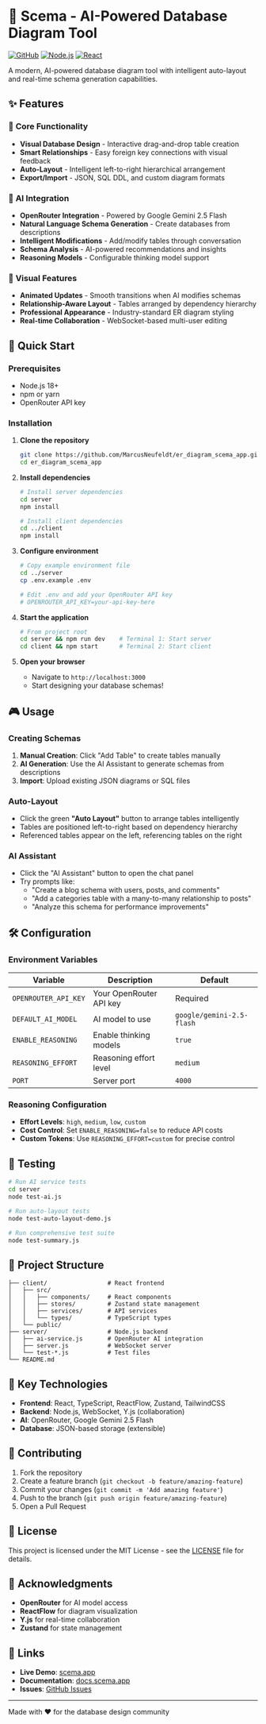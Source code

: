 # 🎨 Scema - AI-Powered Database Diagram Tool

[![GitHub](https://img.shields.io/github/license/MarcusNeufeldt/er_diagram_scema_app)](LICENSE)
[![Node.js](https://img.shields.io/badge/node-%3E%3D%2018-brightgreen)](https://nodejs.org/)
[![React](https://img.shields.io/badge/react-%5E18.0-blue)](https://reactjs.org/)

A modern, AI-powered database diagram tool with intelligent auto-layout and real-time schema generation capabilities.

## ✨ Features

### 🎯 **Core Functionality**
- **Visual Database Design** - Interactive drag-and-drop table creation
- **Smart Relationships** - Easy foreign key connections with visual feedback
- **Auto-Layout** - Intelligent left-to-right hierarchical arrangement
- **Export/Import** - JSON, SQL DDL, and custom diagram formats

### 🤖 **AI Integration**
- **OpenRouter Integration** - Powered by Google Gemini 2.5 Flash
- **Natural Language Schema Generation** - Create databases from descriptions
- **Intelligent Modifications** - Add/modify tables through conversation
- **Schema Analysis** - AI-powered recommendations and insights
- **Reasoning Models** - Configurable thinking model support

### 🎨 **Visual Features**
- **Animated Updates** - Smooth transitions when AI modifies schemas
- **Relationship-Aware Layout** - Tables arranged by dependency hierarchy
- **Professional Appearance** - Industry-standard ER diagram styling
- **Real-time Collaboration** - WebSocket-based multi-user editing

## 🚀 Quick Start

### Prerequisites
- Node.js 18+ 
- npm or yarn
- OpenRouter API key

### Installation

1. **Clone the repository**
   ```bash
   git clone https://github.com/MarcusNeufeldt/er_diagram_scema_app.git
   cd er_diagram_scema_app
   ```

2. **Install dependencies**
   ```bash
   # Install server dependencies
   cd server
   npm install

   # Install client dependencies
   cd ../client
   npm install
   ```

3. **Configure environment**
   ```bash
   # Copy example environment file
   cd ../server
   cp .env.example .env
   
   # Edit .env and add your OpenRouter API key
   # OPENROUTER_API_KEY=your-api-key-here
   ```

4. **Start the application**
   ```bash
   # From project root
   cd server && npm run dev    # Terminal 1: Start server
   cd client && npm start      # Terminal 2: Start client
   ```

5. **Open your browser**
   - Navigate to `http://localhost:3000`
   - Start designing your database schemas!

## 🎮 Usage

### Creating Schemas
1. **Manual Creation**: Click "Add Table" to create tables manually
2. **AI Generation**: Use the AI Assistant to generate schemas from descriptions
3. **Import**: Upload existing JSON diagrams or SQL files

### Auto-Layout
- Click the green **"Auto Layout"** button to arrange tables intelligently
- Tables are positioned left-to-right based on dependency hierarchy
- Referenced tables appear on the left, referencing tables on the right

### AI Assistant
- Click the "AI Assistant" button to open the chat panel
- Try prompts like:
  - "Create a blog schema with users, posts, and comments"
  - "Add a categories table with a many-to-many relationship to posts"
  - "Analyze this schema for performance improvements"

## 🛠️ Configuration

### Environment Variables

| Variable | Description | Default |
|----------|-------------|---------|
| `OPENROUTER_API_KEY` | Your OpenRouter API key | Required |
| `DEFAULT_AI_MODEL` | AI model to use | `google/gemini-2.5-flash` |
| `ENABLE_REASONING` | Enable thinking models | `true` |
| `REASONING_EFFORT` | Reasoning effort level | `medium` |
| `PORT` | Server port | `4000` |

### Reasoning Configuration
- **Effort Levels**: `high`, `medium`, `low`, `custom`
- **Cost Control**: Set `ENABLE_REASONING=false` to reduce API costs
- **Custom Tokens**: Use `REASONING_EFFORT=custom` for precise control

## 🧪 Testing

```bash
# Run AI service tests
cd server
node test-ai.js

# Run auto-layout tests
node test-auto-layout-demo.js

# Run comprehensive test suite
node test-summary.js
```

## 📁 Project Structure

```
├── client/                 # React frontend
│   ├── src/
│   │   ├── components/     # React components
│   │   ├── stores/         # Zustand state management
│   │   ├── services/       # API services
│   │   └── types/          # TypeScript types
│   └── public/
├── server/                 # Node.js backend
│   ├── ai-service.js       # OpenRouter AI integration
│   ├── server.js           # WebSocket server
│   └── test-*.js           # Test files
└── README.md
```

## 🎯 Key Technologies

- **Frontend**: React, TypeScript, ReactFlow, Zustand, TailwindCSS
- **Backend**: Node.js, WebSocket, Y.js (collaboration)
- **AI**: OpenRouter, Google Gemini 2.5 Flash
- **Database**: JSON-based storage (extensible)

## 🤝 Contributing

1. Fork the repository
2. Create a feature branch (`git checkout -b feature/amazing-feature`)
3. Commit your changes (`git commit -m 'Add amazing feature'`)
4. Push to the branch (`git push origin feature/amazing-feature`)
5. Open a Pull Request

## 📜 License

This project is licensed under the MIT License - see the [LICENSE](LICENSE) file for details.

## 🙏 Acknowledgments

- **OpenRouter** for AI model access
- **ReactFlow** for diagram visualization
- **Y.js** for real-time collaboration
- **Zustand** for state management

## 🔗 Links

- **Live Demo**: [scema.app](https://scema.app)
- **Documentation**: [docs.scema.app](https://docs.scema.app)
- **Issues**: [GitHub Issues](https://github.com/MarcusNeufeldt/er_diagram_scema_app/issues)

---

Made with ❤️ for the database design community